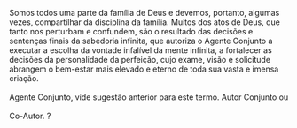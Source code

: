 ﻿Somos todos uma parte da família de Deus e devemos, portanto, algumas vezes, compartilhar da disciplina da família. Muitos dos atos de Deus, que tanto nos perturbam e confundem, são o resultado das decisões e sentenças finais da sabedoria infinita, que autoriza o Agente Conjunto a executar a escolha da vontade infalível da mente infinita, a fortalecer as decisões da personalidade da perfeição, cujo exame, visão e solicitude abrangem o bem-estar mais elevado e eterno de toda sua vasta e imensa criação.<BR><BR>Agente Conjunto, vide sugestão anterior para este termo. Autor Conjunto ou<BR><BR>Co-Autor. ?